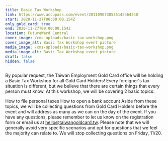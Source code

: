 ```yaml
---
title: Basic Tax Workshop
link: https://www.accupass.com/event/2011090730535142464340
start: 2020-11-27T06:00:00.154Z
only_gold_card: true
end: 2020-11-27T09:00:00.154Z
location: FutureWard Central
cover_image: /cms-uploads/basic-tax-workshop.png
cover_image_alt: Basic Tax Workshop event picture
media_image: /cms-uploads/basic-tax-workshop.png
media_image_alt: Basic Tax Workshop event picture
draft: false
hidden: false
---
```

By popular request, the Taiwan Employment Gold Card office will be holding a Basic Tax Workshop for all Gold Card Holders! Every foreigner's tax situation is different, but we believe that there are certain things that every person must know. At this workshop, we will be covering 2 basic topics:

How to file personal taxes
How to open a bank account 
Aside from these topics, we will be collecting questions from Gold Card Holders before the event and will address as many as we can on the day of the event. If you have any questions, please remember to let us know on the registration form or email us at hello@taiwangoldcard.tw. Please note that we will generally avoid very specific scenarios and opt for questions that we feel the majority can relate to. We will stop collecting questions on Friday, 11/20.